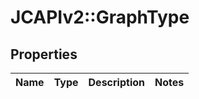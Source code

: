 # JCAPIv2::GraphType

## Properties
Name | Type | Description | Notes
------------ | ------------- | ------------- | -------------


